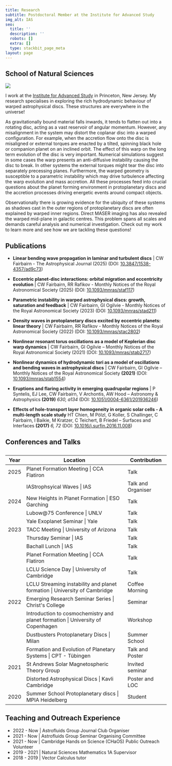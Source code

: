 ```yaml
---
title: Research
subtitle: Postdoctoral Member at the Institute for Advanced Study
img_alt: IAS
seo:
  title: ''
  description: ''
  robots: []
  extra: []
  type: stackbit_page_meta
layout: page
---
```

## School of Natural Sciences

![](/\_static/app-assets/images/warped_disc.jpeg)

I work at the [Institute for Advanced Study](https://www.ias.edu/scholars/callum-w-fairbairn) in Princeton, New Jersey. My research specialises in exploring the rich hydrodynamic behaviour of warped astrophysical discs. These structures are everywhere in the universe!

As gravitationally bound material falls inwards, it tends to flatten out into a rotating disc, acting as a vast reservoir of angular momentum. However, any misalignment in the system may distort the coplanar disc into a warped configuration. For example, when the accretion flow onto the disc is misaligned or external torques are enacted by a tilted, spinning black hole or companion planet on an inclined orbit. The effect of this warp on the long term evolution of the disc is very important. Numerical simulations suggest in some cases the warp presents an anti-diffusive instability causing the disc to break. In other systems the external torques might tear the disc into separately precessing planes. Furthermore, the warped geometry is susceptible to a parametric instability which may drive turbulence affecting the warp evolution and mass accretion. All these processes feed into crucial questions about the planet forming environment in protoplanetary discs and the accretion processes driving energetic events around compact objects.

Observationally there is growing evidence for the ubiquity of these systems as shadows cast in the outer regions of protoplanetary discs are often explained by warped inner regions. Direct MASER imaging has also revealed the warped mid-plane in galactic centres. This problem spans all scales and demands careful analysis and numerical investigation. Check out my work to learn more and see how we are tackling these questions!

## Publications

*   **Linear bending wave propagation in laminar and turbulent discs** | CW Fairbairn - The Astrophysical Journal (2025) (DOI: [10.3847/1538-4357/ad9c73](https://doi.org/10.3847/1538-4357/ad9c73))

*   **Eccentric planet-disc interactions: orbital migration and eccentricity evolution** | CW Fairbairn, RR Rafikov - Monthly Notices of the Royal Astronomical Society (2025) (DOI: [10.1093/mnras/staf117](https://doi.org/10.1093/mnras/staf117))

*   **Parametric instability in warped astrophysical discs: growth, saturation and feedback** | CW Fairbairn, GI Ogilvie - Monthly Notices of the Royal Astronomical Society (2023) (DOI: [10.1093/mnras/stad211](https://doi.org/10.1093/mnras/stad211))

*   **Density waves in protoplanetary discs excited by eccentric planets: linear theory** | CW Fairbairn, RR Rafikov - Monthly Notices of the Royal Astronomical Society (2022) (DOI: [10.1093/mnras/stac2802](https://doi.org/10.1093/mnras/stac2802))

*   **Nonlinear resonant torus oscillations as a model of Keplerian disc warp dynamics** | CW Fairbairn, GI Ogilvie – Monthly Notices of the Royal Astronomical Society (2021) (DOI: [10.1093/mnras/stab2717](https://doi.org/10.1093/mnras/stab2717))

*   **Nonlinear dynamics of hydrodynamic tori as a model of oscillations and bending waves in astrophysical discs** | CW Fairbairn, GI Ogilvie – Monthly Notices of the Royal Astronomical Society **(2021)** (DOI: [10.1093/mnras/stab1554](https://doi.org/10.1093/mnras/stab1554))

*   **Eruptions and flaring activity in emerging quadrupolar regions** | P Syntelis, EJ Lee, CW Fairbairn, V Archontis, AW Hood – Astronomy & Astrophysics **(2019)** *630, a134* (DOI: [10.1051/0004-6361/201936246](http://dx.doi.org/10.1051/0004-6361/201936246))

*   **Effects of hole-transport layer homogeneity in organic solar cells - A multi-length scale study**   HT Chien, M Pölzl, G Koller, S Challinger, C Fairbairn, I Baikie, M Kratzer, C Teichert, B Friedel – Surfaces and Interfaces **(2017)** *6, 72* (DOI: [10.1016/j.surfin.2016.11.008](http://dx.doi.org/10.1016/j.surfin.2016.11.008))

## Conferences and Talks

<div class="responsive-table">
<table> <caption></caption>
<thead><tr>
    <th>Year</th>
    <th>Location</th>
    <th>Contribution</th>
</tr> </thead>
<tbody>

<tr>
    <td>2025</td>
    <td>Planet Formation Meeting | CCA Flatiron</td>
    <td>Talk</td>
</tr>
<tr>
    <td></td>
    <td>IAStrophsyical Waves | IAS</td>
    <td>Talk and Organiser</td>
</tr>

<tr>
    <td>2024</td>
    <td>New Heights in Planet Formation | ESO Garching</td>
    <td>Talk</td>
</tr>
<tr>
    <td></td>
    <td>Lubow@75 Conference | UNLV</td>
    <td>Talk</td>
</tr>
<tr>
    <td></td>
    <td>Yale Exoplanet Seminar | Yale</td>
    <td>Talk</td>
</tr>

<tr>
    <td>2023</td>
    <td>TACC Meeting | University of Arizona</td>
    <td>Talk</td>
</tr>
<tr>
    <td></td>
    <td>Thursday Seminar | IAS</td>
    <td>Talk</td>
</tr>
<tr>
    <td></td>
    <td>Bachall Lunch | IAS</td>
    <td>Talk</td>
</tr>
<tr>
    <td></td>
    <td>Planet Formation Meeting | CCA Flatiron</td>
    <td>Talk</td>
</tr>
<tr>
    <td></td>
    <td>LCLU Science Day | University of Cambridge</td>
    <td>Talk</td>
</tr>
<tr>
    <td></td>
    <td>LCLU Streaming instability and planet formation | University of Cambridge</td>
    <td>Coffee Morning</td>
</tr>

<tr>
    <td>2022</td>
    <td>Emerging Research Seminar Series | Christ's College</td>
    <td>Seminar</td>
</tr>
    <td></td>
    <td>Introduction to cosmochemistry and planet formation | University of Copenhagen</td>
    <td>Workshop</td>
</tr>
<tr>
    <td></td>
    <td> Dustbusters Protoplanetary Discs | Milan</td>
    <td>Summer School</td>
</tr>
<tr>
    <td></td>
    <td> Formation and Evolution of Planetary Systems | CPT - T&#252bingen</td>
    <td>Talk and Poster</td>
</tr>

<tr>
    <td>2021</td>
    <td>St Andrews Solar Magnetospheric Theory Group</td>
    <td>Invited seminar</td>
</tr>
    <td></td>
    <td>Distorted Astrophysical Discs | Kavli Cambridge</td>
    <td>Poster and LOC</td>
</tr>
<tr>
    <td>2020</td>
    <td>Summer School Protoplanetary discs | MPIA Heidelberg</td>
    <td>Student</td>
</tr>

</tbody> </table>
 </div>

## Teaching and Outreach Experience

*   2022 - Now  | Astrofluids Group Journal Club Organiser
*   2021 - Now  | Astrofluids Group Seminar Organising Committee
*   2021 - Now  | Cambridge Hands on Science (CHaOS) Public Outreach Volunteer
*   2019 - 2021 | Natural Sciences Mathematics 1A Supervisor
*   2018 - 2019 | Vector Calculus tutor
